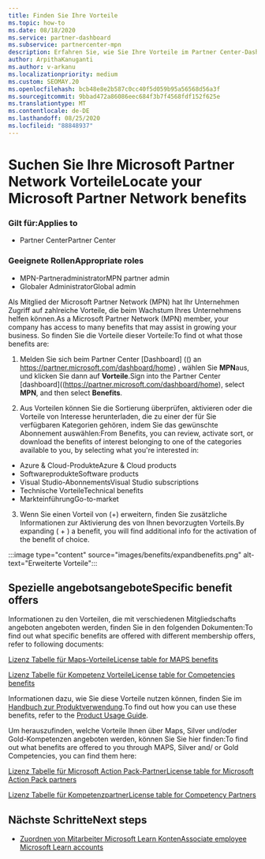 ```yaml
---
title: Finden Sie Ihre Vorteile
ms.topic: how-to
ms.date: 08/18/2020
ms.service: partner-dashboard
ms.subservice: partnercenter-mpn
description: Erfahren Sie, wie Sie Ihre Vorteile im Partner Center-Dashboard finden.
author: ArpithaKanuganti
ms.author: v-arkanu
ms.localizationpriority: medium
ms.custom: SEOMAY.20
ms.openlocfilehash: bcb48e8e2b587c0cc40f5d059b95a56568d56a3f
ms.sourcegitcommit: 9bbad472a86086eec684f3b7f4568fdf152f625e
ms.translationtype: MT
ms.contentlocale: de-DE
ms.lasthandoff: 08/25/2020
ms.locfileid: "88848937"
---
```

# <a name="locate-your-microsoft-partner-network-benefits"></a><span data-ttu-id="bbc61-103">Suchen Sie Ihre Microsoft Partner Network Vorteile</span><span class="sxs-lookup"><span data-stu-id="bbc61-103">Locate your Microsoft Partner Network benefits</span></span> 

### <a name="applies-to"></a><span data-ttu-id="bbc61-104">Gilt für:</span><span class="sxs-lookup"><span data-stu-id="bbc61-104">Applies to</span></span>

- <span data-ttu-id="bbc61-105">Partner Center</span><span class="sxs-lookup"><span data-stu-id="bbc61-105">Partner Center</span></span>

### <a name="appropriate-roles"></a><span data-ttu-id="bbc61-106">Geeignete Rollen</span><span class="sxs-lookup"><span data-stu-id="bbc61-106">Appropriate roles</span></span>

- <span data-ttu-id="bbc61-107">MPN-Partneradministrator</span><span class="sxs-lookup"><span data-stu-id="bbc61-107">MPN partner admin</span></span>
- <span data-ttu-id="bbc61-108">Globaler Administrator</span><span class="sxs-lookup"><span data-stu-id="bbc61-108">Global admin</span></span>

<span data-ttu-id="bbc61-109">Als Mitglied der Microsoft Partner Network (MPN) hat Ihr Unternehmen Zugriff auf zahlreiche Vorteile, die beim Wachstum Ihres Unternehmens helfen können.</span><span class="sxs-lookup"><span data-stu-id="bbc61-109">As a Microsoft Partner Network (MPN) member, your company has access to many benefits that may assist in growing your business.</span></span> <span data-ttu-id="bbc61-110">So finden Sie die Vorteile dieser Vorteile:</span><span class="sxs-lookup"><span data-stu-id="bbc61-110">To find ot what those benefits are:</span></span>

1. <span data-ttu-id="bbc61-111">Melden Sie sich beim Partner Center [Dashboard] (() an https://partner.microsoft.com/dashboard/home) , wählen Sie **MPN**aus, und klicken Sie dann auf **Vorteile**.</span><span class="sxs-lookup"><span data-stu-id="bbc61-111">Sign into the Partner Center [dashboard]((https://partner.microsoft.com/dashboard/home), select **MPN**, and then select **Benefits**.</span></span>

2. <span data-ttu-id="bbc61-112">Aus Vorteilen können Sie die Sortierung überprüfen, aktivieren oder die Vorteile von Interesse herunterladen, die zu einer der für Sie verfügbaren Kategorien gehören, indem Sie das gewünschte Abonnement auswählen:</span><span class="sxs-lookup"><span data-stu-id="bbc61-112">From Benefits, you can review, activate sort, or download the benefits of interest belonging to one of the categories available to you, by selecting what you're interested in:</span></span>

- <span data-ttu-id="bbc61-113">Azure & Cloud-Produkte</span><span class="sxs-lookup"><span data-stu-id="bbc61-113">Azure & Cloud products</span></span>
- <span data-ttu-id="bbc61-114">Softwareprodukte</span><span class="sxs-lookup"><span data-stu-id="bbc61-114">Software products</span></span>
- <span data-ttu-id="bbc61-115">Visual Studio-Abonnements</span><span class="sxs-lookup"><span data-stu-id="bbc61-115">Visual Studio subscriptions</span></span>
- <span data-ttu-id="bbc61-116">Technische Vorteile</span><span class="sxs-lookup"><span data-stu-id="bbc61-116">Technical benefits</span></span>
- <span data-ttu-id="bbc61-117">Markteinführung</span><span class="sxs-lookup"><span data-stu-id="bbc61-117">Go-to-market</span></span> 

3. <span data-ttu-id="bbc61-118">Wenn Sie einen Vorteil von (+) erweitern, finden Sie zusätzliche Informationen zur Aktivierung des von Ihnen bevorzugten Vorteils.</span><span class="sxs-lookup"><span data-stu-id="bbc61-118">By expanding ( + ) a benefit, you will find additional info for the activation of the benefit of choice.</span></span>

:::image type="content" source="images/benefits/expandbenefits.png" alt-text="Erweiterte Vorteile":::

## <a name="specific-benefit-offers"></a><span data-ttu-id="bbc61-120">Spezielle angebotsangebote</span><span class="sxs-lookup"><span data-stu-id="bbc61-120">Specific benefit offers</span></span>

<span data-ttu-id="bbc61-121">Informationen zu den Vorteilen, die mit verschiedenen Mitgliedschafts angeboten angeboten werden, finden Sie in den folgenden Dokumenten:</span><span class="sxs-lookup"><span data-stu-id="bbc61-121">To find out what specific benefits are offered with different membership offers, refer to following documents:</span></span>

[<span data-ttu-id="bbc61-122">Lizenz Tabelle für Maps-Vorteile</span><span class="sxs-lookup"><span data-stu-id="bbc61-122">License table for MAPS benefits</span></span>](https://assetsprod.microsoft.com/mpn/MPN-MAPS-Software-IUR-License-Table.xlsx)

[<span data-ttu-id="bbc61-123">Lizenz Tabelle für Kompetenz Vorteile</span><span class="sxs-lookup"><span data-stu-id="bbc61-123">License table for Competencies benefits</span></span>](https://assetsprod.microsoft.com/mpn/mpn-maps-software-iur-competency-license-table.docx)

<span data-ttu-id="bbc61-124">Informationen dazu, wie Sie diese Vorteile nutzen können, finden Sie im [Handbuch zur Produktverwendung](https://assets.microsoft.com/MPN-MAPS-Product-Usage-Guide.pdf).</span><span class="sxs-lookup"><span data-stu-id="bbc61-124">To find out how you can use these benefits,  refer to the [Product Usage Guide](https://assets.microsoft.com/MPN-MAPS-Product-Usage-Guide.pdf).</span></span>

<span data-ttu-id="bbc61-125">Um herauszufinden, welche Vorteile Ihnen über Maps, Silver und/oder Gold-Kompetenzen angeboten werden, können Sie Sie hier finden:</span><span class="sxs-lookup"><span data-stu-id="bbc61-125">To find out what benefits are offered to you through MAPS, Silver and/ or Gold Competencies, you can find them here:</span></span>

[<span data-ttu-id="bbc61-126">Lizenz Tabelle für Microsoft Action Pack-Partner</span><span class="sxs-lookup"><span data-stu-id="bbc61-126">License table for Microsoft Action Pack partners</span></span>](https://assetsprod.microsoft.com/mpn/MPN-MAPS-Software-IUR-License-Table.xlsx)

[<span data-ttu-id="bbc61-127">Lizenz Tabelle für Kompetenzpartner</span><span class="sxs-lookup"><span data-stu-id="bbc61-127">License table for Competency Partners</span></span>](https://assetsprod.microsoft.com/mpn-maps-software-iur-competency-license-table.docx)

## <a name="next-steps"></a><span data-ttu-id="bbc61-128">Nächste Schritte</span><span class="sxs-lookup"><span data-stu-id="bbc61-128">Next steps</span></span>

- [<span data-ttu-id="bbc61-129">Zuordnen von Mitarbeiter Microsoft Learn Konten</span><span class="sxs-lookup"><span data-stu-id="bbc61-129">Associate employee Microsoft Learn accounts</span></span>](ms-learn-associate.md)